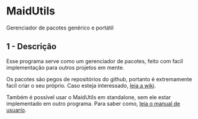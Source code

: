 # MaidUtils
Gerenciador de pacotes genérico e portátil

## 1 - Descrição

Esse programa serve como um gerenciador de pacotes, feito com facíl implementação para outros projetos em mente.

Os pacotes são pegos de repositórios do github, portanto é extremamente facíl criar o seu próprio. Caso esteja interessado, [leia a wiki](https://github.com/PolarFill/MaidUtils/wiki).

Também é possível usar o MaidUtils em standalone, sem ele estar implementado em outro programa. Para saber como, [leia o manual de usuarío](https://github.com/PolarFill/MaidUtils/wiki).

